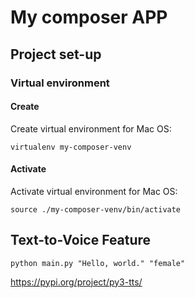 # My composer APP

## Project set-up

### Virtual environment

#### Create

Create virtual environment for Mac OS:

```
virtualenv my-composer-venv
```


#### Activate

Activate virtual environment for Mac OS:

```
source ./my-composer-venv/bin/activate
```

## Text-to-Voice Feature

```
python main.py "Hello, world." "female"
```

https://pypi.org/project/py3-tts/